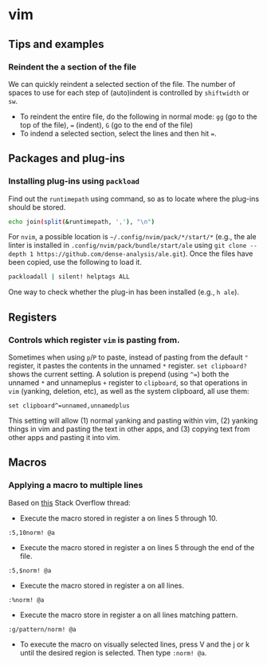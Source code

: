 # vim


## Tips and examples
### Reindent the a section of the file
We can quickly reindent a selected section of the file. The number of spaces to use for each step of (auto)indent is controlled by `shiftwidth` or `sw`.
- To reindent the entire file, do the following in normal mode: `gg` (go to the top of the file), `=` (indent), `G` (go to the end of the file)
- To indend a selected section, select the lines and then hit `=`.


## Packages and plug-ins
### Installing plug-ins using `packload`
Find out the `runtimepath` using command, so as to locate where the plug-ins should be stored.
```bash
echo join(split(&runtimepath, ','), "\n")
```
For `nvim`, a possible location is `~/.config/nvim/pack/*/start/*` (e.g., the ale linter is installed in `.config/nvim/pack/bundle/start/ale` using `git clone --depth 1 https://github.com/dense-analysis/ale.git`). Once the files have been copied, use the following to load it. 
```bash
packloadall | silent! helptags ALL
```
One way to check whether the plug-in has been installed (e.g., `h ale`).


## Registers
### Controls which register `vim` is pasting from.
Sometimes when using `p`/`P` to paste, instead of pasting from the default `"` register, it pastes the contents in the unnamed `*` register. `set clipboard?` shows the current setting. A solution is prepend (using `^=`) both the unnamed `*` and unnameplus `+` register to `clipboard`, so that operations in `vim` (yanking, deletion, etc), as well as the system clipboard, all use them:
```
set clipboard^=unnamed,unnamedplus
```
This setting will allow (1) normal yanking and pasting within vim, (2) yanking things in vim and pasting the text in other apps, and (3) copying text from other apps and pasting it into vim.


## Macros
### Applying a macro to multiple lines
Based on [this](https://stackoverflow.com/questions/390174/in-vim-how-do-i-apply-a-macro-to-a-set-of-lines) Stack Overflow thread:

- Execute the macro stored in register a on lines 5 through 10.
```
:5,10norm! @a
```

- Execute the macro stored in register a on lines 5 through the end of the file.
```
:5,$norm! @a
```

- Execute the macro stored in register a on all lines.
```
:%norm! @a
```

- Execute the macro store in register a on all lines matching pattern.
```
:g/pattern/norm! @a
```

- To execute the macro on visually selected lines, press V and the j or k until the desired region is selected. Then type `:norm! @a`.


